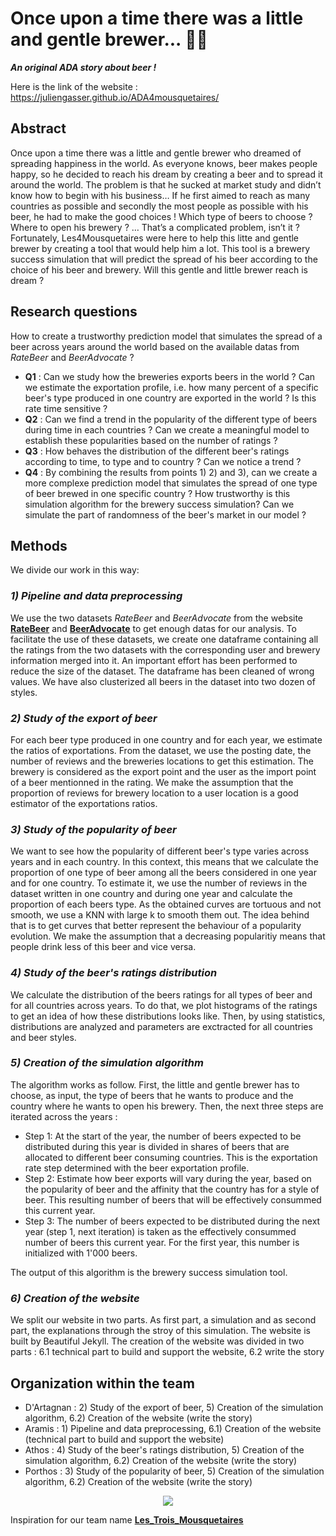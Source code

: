 # Once upon a time there was a little and gentle brewer... 🍻🍺

___An original ADA story about beer !___

Here is the link of the website : https://juliengasser.github.io/ADA4mousquetaires/

## Abstract
Once upon a time there was a little and gentle brewer who dreamed of spreading happiness in the world. As everyone knows, beer makes people happy, so he decided to reach his dream by creating a beer and to spread it around the world. The problem is that he sucked at market study and didn’t know how to begin with his business… If he first aimed to reach as many countries as possible and secondly the most people as possible with his beer, he had to make the good choices ! Which type of beers to choose ? Where to open his brewery ? … That’s a complicated problem, isn’t it ? Fortunately, Les4Mousquetaires were here to help this litte and gentle brewer by creating a tool that would help him a lot. This tool is a brewery success simulation that will predict the spread of his beer according to the choice of his beer and brewery. Will this gentle and little brewer reach is dream ?

## Research questions
How to create a trustworthy prediction model that simulates the spread of a beer across years around the world based on the available datas from  _RateBeer_ and _BeerAdvocate_ ?

* **Q1** : Can we study how the breweries exports beers in the world ? Can we estimate the exportation profile, i.e. how many percent of a specific beer's type produced in one country are exported in the world ? Is this rate time sensitive ? 
* **Q2** : Can we find a trend in the popularity of the different type of beers during time in each countries ? Can we create a meaningful model to establish these popularities based on the number of ratings ? 
* **Q3** : How behaves the distribution of the different beer's ratings according to time, to type and to country ? Can we notice a trend ?
* **Q4** : By combining the results from points 1) 2) and 3), can we create a more complexe prediction model that simulates the spread of one type of beer brewed in one specific country ? How trustworthy is this simulation algorithm for the brewery success simulation? Can we simulate the part of randomness of the beer's market in our model ?

## Methods
We divide our work in this way: 

### ___1) Pipeline and data preprocessing___

We use the two datasets _RateBeer_ and _BeerAdvocate_ from the website [**RateBeer**](https://www.ratebeer.com/) and [**BeerAdvocate**](https://www.beeradvocate.com/) to get enough datas for our analysis. To facilitate the use of these datasets, we create one dataframe containing all the ratings from the two datasets with the corresponding user and brewery information merged into it. An important effort has been performed to reduce the size of the dataset. The dataframe has been cleaned of wrong values. We have also clusterized all beers in the dataset into two dozen of styles. 

### ___2) Study of the export of beer___

For each beer type produced in one country and for each year, we estimate the ratios of exportations. From the dataset, we use the posting date, the number of reviews and the breweries locations to get this estimation. The brewery is considered as the export point and the user as the import point of a beer mentionned in the rating. We make the assumption that the proportion of reviews for brewery location to a user location is a good estimator of the exportations ratios. 

### ___3) Study of the popularity of beer___

We want to see how the popularity of different beer's type varies across years and in each country. In this context, this means that we calculate the proportion of one type of beer among all the beers considered in one year and for one country. To estimate it, we use the number of reviews in the dataset written in one country and during one year and calculate the proportion of each beers type. As the obtained curves are tortuous and not smooth, we use a KNN with large k to smooth them out. The idea behind that is to get curves that better represent the behaviour of a popularity evolution. We make the assumption that a decreasing popularitiy means that people drink less of this beer and vice versa.

### ___4) Study of the beer's ratings distribution___

We calculate the distribution of the beers ratings for all types of beer and for all countries across years. To do that, we plot histograms of the ratings to get an idea of how these distributions looks like. Then, by using statistics, distributions are analyzed and parameters are exctracted for all countries and beer styles.

### ___5) Creation of the simulation algorithm___


The algorithm works as follow. First, the little and gentle brewer has to choose, as input, the type of beers that he wants to produce and the country where he wants to open his brewery. Then, the next three steps are iterated across the years :

* Step 1: At the start of the year, the number of beers expected to be distributed during this year is divided in shares of beers that are allocated to different beer consuming countries. This is the exportation rate step determined with the beer exportation profile.
* Step 2: Estimate how beer exports will vary during the year, based on the popularity of beer and the affinity that the country has for a style of beer. This resulting number of beers that will be effectively consummed this current year.
* Step 3: The number of beers expected to be distributed during the next year (step 1, next iteration) is taken as the effectively consummed number of beers this current year. For the first year, this number is initialized with 1'000 beers.

The output of this algorithm is the brewery success simulation tool.

### ___6) Creation of the website___

We split our website in two parts. As first part, a simulation and as second part, the explanations through the stroy of this simulation. The website is built by Beautiful Jekyll. The creation of the website was divided in two parts : 6.1 technical part to build and support the website, 6.2 write the story 


## Organization within the team

* D'Artagnan : 2) Study of the export of beer, 5) Creation of the simulation algorithm, 6.2) Creation of the website (write the story)
* Aramis     : 1) Pipeline and data preprocessing, 6.1) Creation of the website (technical part to build and support the website)
* Athos      : 4) Study of the beer's ratings distribution, 5) Creation of the simulation algorithm, 6.2) Creation of the website (write the story)
* Porthos    : 3) Study of the popularity of beer, 5) Creation of the simulation algorithm, 6.2) Creation of the website (write the story)
  
  
<p align="center">
  <img src="https://user-images.githubusercontent.com/77831063/202671376-6a4ebd1e-e6d2-4096-af15-e275b3d00cd3.png" />
</p>

Inspiration for our team name [**Les_Trois_Mousquetaires**](https://en.wikipedia.org/wiki/Les_Trois_Mousquetaires)

